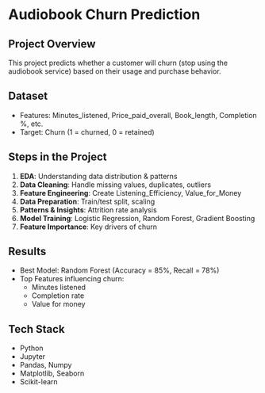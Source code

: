 #  Audiobook Churn Prediction

##  Project Overview
This project predicts whether a customer will churn (stop using the audiobook service) based on their usage and purchase behavior.

##  Dataset
- Features: Minutes_listened, Price_paid_overall, Book_length, Completion %, etc.
- Target: Churn (1 = churned, 0 = retained)

##  Steps in the Project
1. **EDA**: Understanding data distribution & patterns
2. **Data Cleaning**: Handle missing values, duplicates, outliers
3. **Feature Engineering**: Create Listening_Efficiency, Value_for_Money
4. **Data Preparation**: Train/test split, scaling
5. **Patterns & Insights**: Attrition rate analysis
6. **Model Training**: Logistic Regression, Random Forest, Gradient Boosting
7. **Feature Importance**: Key drivers of churn

##  Results
- Best Model: Random Forest (Accuracy = 85%, Recall = 78%)
- Top Features influencing churn:
  - Minutes listened
  - Completion rate
  - Value for money

##  Tech Stack
- Python
- Jupyter
- Pandas, Numpy
- Matplotlib, Seaborn
- Scikit-learn
